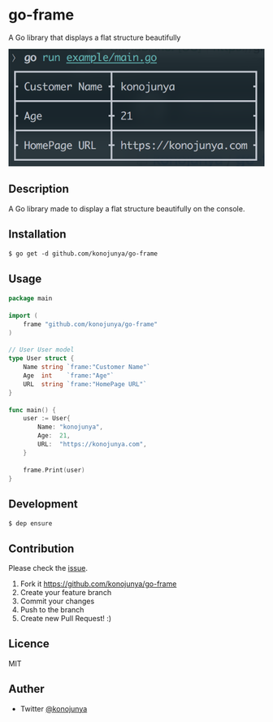 # go-frame
A Go library that displays a flat structure beautifully

![](https://raw.githubusercontent.com/konojunya/go-frame/master/screenshot/screen.png)

## Description

A Go library made to display a flat structure beautifully on the console.

## Installation

```
$ go get -d github.com/konojunya/go-frame
```

## Usage

```go
package main

import (
	frame "github.com/konojunya/go-frame"
)

// User User model
type User struct {
	Name string `frame:"Customer Name"`
	Age  int    `frame:"Age"`
	URL  string `frame:"HomePage URL"`
}

func main() {
	user := User{
		Name: "konojunya",
		Age:  21,
		URL:  "https://konojunya.com",
	}

	frame.Print(user)
}
```

## Development

```
$ dep ensure
```

## Contribution

Please check the [issue](https://github.com/konojunya/go-frame/issues).

1. Fork it https://github.com/konojunya/go-frame
2. Create your feature branch
3. Commit your changes
4. Push to the branch
5. Create new Pull Request! :)

## Licence

MIT

## Auther

- Twitter [@konojunya](https://twitter.com/konojunya)
